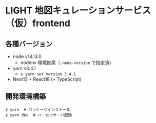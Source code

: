 # LIGHT 地図キュレーションサービス（仮）frontend
## 各種バージョン
- node v18.13.0
  - nodenv 環境推奨（`.node-version` で指定済）
- yarn v3.4.1
  - `$ yarn set version 3.4.1`
- Next13 + React18 (+ TypeScript)

## 開発環境構築
```
$ yarn  # パッケージインストール
$ yarn dev  # ローカルサーバ起動
```
